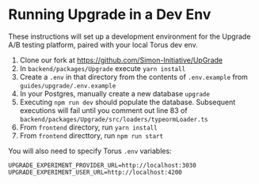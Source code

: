 # Running Upgrade in a Dev Env

These instructions will set up a development environment
for the Upgrade A/B testing platform, paired with your local Torus dev env.

1. Clone our fork at https://github.com/Simon-Initiative/UpGrade
2. In `backend/packages/Upgrade` execute `yarn install`
3. Create a `.env` in that directory from the contents of `.env.example` from `guides/upgrade/.env.example`
4. In your Postgres, manually create a new database `upgrade`
5. Executing `npm run dev` should populate the database.  Subsequent executions will fail until you comment out line 83 of `backend/packages/Upgrade/src/loaders/typeormLoader.ts`
6. From `frontend` directory, run `yarn install`
7. From `frontend` directtory, run `npm run start`

You will also need to specify Torus `.env` variables:

```
UPGRADE_EXPERIMENT_PROVIDER_URL=http://localhost:3030
UPGRADE_EXPERIMENT_USER_URL=http://localhost:4200
```



